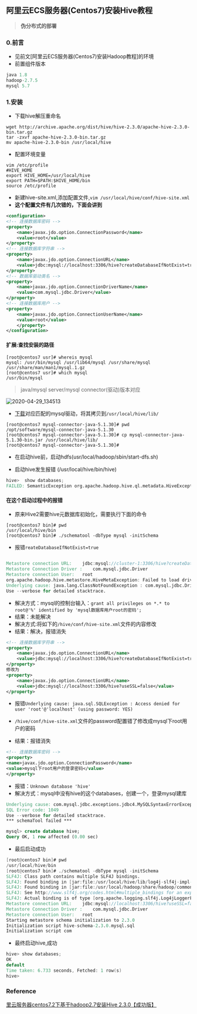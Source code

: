 ## 阿里云ECS服务器(Centos7)安装Hive教程

> **伪分布式的部署**

### 0.前言

- 见前文[阿里云ECS服务器(Centos7)安装Hadoop教程]的环境
- 前置组件版本

```java
java 1.8
hadoop-2.7.5
mysql 5.7
```

### 1.安装

- 下载hive解压重命名

```shell
wget http://archive.apache.org/dist/hive/hive-2.3.0/apache-hive-2.3.0-bin.tar.gz
tar -zxvf apache-hive-2.3.0-bin.tar.gz
mv apache-hive-2.3.0-bin /usr/local/hive
```

- 配置环境变量

```shell
vim /etc/profile
#HIVE_HOME
export HIVE_HOME=/usr/local/hive
export PATH=$PATH:$HIVE_HOME/bin
source /etc/profile
```

- 新建hive-site.xml,添加配置文件,`vim /usr/local/hive/conf/hive-site.xml`
- **这个配置文件有几次错的，下面会讲到**

```xml
<configuration>
<!-- 连接数据库密码 -->
<property>
    <name>javax.jdo.option.ConnectionPassword</name>
    <value>root</value>
</property>
<!-- 连接数据库字符串 -->
<property>
    <name>javax.jdo.option.ConnectionURL</name>
    <value>jdbc:mysql://localhost:3306/hive?createDatabaseIfNotExist=true</value>
</property>
<!-- 数据库驱动类名 -->
<property>
    <name>javax.jdo.option.ConnectionDriverName</name>
    <value>com.mysql.jdbc.Driver</value>
</property>
<!-- 连接数据库用户 -->
<property>
    <name>javax.jdo.option.ConnectionUserName</name>
    <value>root</value>
    </property>
</configuration>
```



#### 扩展:查找安装的路径

```shell
[root@centos7 usr]# whereis mysql
mysql: /usr/bin/mysql /usr/lib64/mysql /usr/share/mysql /usr/share/man/man1/mysql.1.gz
[root@centos7 usr]# which mysql
/usr/bin/mysql
```

> java/mysql server/mysql connector(驱动)版本对应

![2020-04-29_134513](D:\Dev\SrcCode\spring-boot-climbing\data-climbing-manuscripts\src\main\install\aliyun\阿里云ECS服务器安装Hive教程.assets\2020-04-29_134513.png)



- [下载](https://downloads.mysql.com/archives/c-j/)对应匹配的mysql驱动，将其拷贝到`/usr/local/hive/lib/`

```shell
[root@centos7 mysql-connector-java-5.1.30]# pwd
/opt/software/mysql-connector-java-5.1.30
[root@centos7 mysql-connector-java-5.1.30]# cp mysql-connector-java-5.1.30-bin.jar /usr/local/hive/lib/
[root@centos7 mysql-connector-java-5.1.30]# 
```

- 在启动hive前，启动hdfs(usr/local/hadoop/sbin/start-dfs.sh)

- 启动hive发生报错 (/usr/local/hive/bin/hive)

```verilog
hive>  show databases;
FAILED: SemanticException org.apache.hadoop.hive.ql.metadata.HiveException: java.lang.RuntimeException: Unable to instantiate org.apache.hadoop.hive.ql.metadata.SessionHiveMetaStoreClient
```

#### 在这个启动过程中的报错

- 原来Hive2需要hive元数据库初始化，需要执行下面的命令

```shell
[root@centos7 bin]# pwd
/usr/local/hive/bin
[root@centos7 bin]# ./schematool -dbType mysql -initSchema
```

- 报错`reateDatabaseIfNotExist=true`

```verilog

Metastore connection URL:	 jdbc:mysql://cluster-1:3306/hive?createDatabaseIfNotExist=true
Metastore Connection Driver :	 com.mysql.jdbc.Driver
Metastore connection User:	 root
org.apache.hadoop.hive.metastore.HiveMetaException: Failed to load driver
Underlying cause: java.lang.ClassNotFoundException : com.mysql.jdbc.Driver
Use --verbose for detailed stacktrace.
```

- 解决方式：mysql的控制台输入：`grant all privileges on *.* to root@'%' identified by 'mysql数据库用户root的密码';` 
- 结果：未能解决
- 解决方式:将如下的`/hive/conf/hive-site.xml`文件的内容修改
- 结果：解决，报错消失

```xml
<!-- 连接数据库字符串 -->
<property>
    <name>javax.jdo.option.ConnectionURL</name>
    <value>jdbc:mysql://localhost:3306/hive?createDatabaseIfNotExist=true</value>
</property>
修改为
<property>
    <name>javax.jdo.option.ConnectionURL</name>
    <value>jdbc:mysql://localhost:3306/hive?useSSL=false</value>
</property>
```

- 报错`Underlying cause: java.sql.SQLException : Access denied for user 'root'@'localhost' (using password: YES)`

- `/hive/conf/hive-site.xml`文件的password配置错了修改成mysql下root用户的密码
- 结果：报错消失

```xml
<!-- 连接数据库密码 -->
<property>
<name>javax.jdo.option.ConnectionPassword</name>
<value>mysql下root用户的登录密码</value>
</property>

```

- 报错：`Unknown database 'hive'`
- 解决方式：mysql中没有hive的这个databases，创建一个，登录mysql建库

```verilog
Underlying cause: com.mysql.jdbc.exceptions.jdbc4.MySQLSyntaxErrorException : Unknown database 'hive'
SQL Error code: 1049
Use --verbose for detailed stacktrace.
*** schemaTool failed ***
```

```sql
mysql> create database hive;
Query OK, 1 row affected (0.00 sec)
```

- 最后启动成功

```verilog
[root@centos7 bin]# pwd
/usr/local/hive/bin
[root@centos7 bin]# ./schematool -dbType mysql -initSchema
SLF4J: Class path contains multiple SLF4J bindings.
SLF4J: Found binding in [jar:file:/usr/local/hive/lib/log4j-slf4j-impl-2.6.2.jar!/org/slf4j/impl/StaticLoggerBinder.class]
SLF4J: Found binding in [jar:file:/usr/local/hadoop/share/hadoop/common/lib/slf4j-log4j12-1.7.10.jar!/org/slf4j/impl/StaticLoggerBinder.class]
SLF4J: See http://www.slf4j.org/codes.html#multiple_bindings for an explanation.
SLF4J: Actual binding is of type [org.apache.logging.slf4j.Log4jLoggerFactory]
Metastore connection URL:	 jdbc:mysql://localhost:3306/hive?useSSL=false
Metastore Connection Driver :	 com.mysql.jdbc.Driver
Metastore connection User:	 root
Starting metastore schema initialization to 2.3.0
Initialization script hive-schema-2.3.0.mysql.sql
Initialization script com
```



- 最终启动hive,成功

```verilog
hive> show databases;
OK
default
Time taken: 6.733 seconds, Fetched: 1 row(s)
hive> 
```

### Reference

[里云服务器centos7.2下基于hadoop2.7安装Hive 2.3.0【成功版】](https://blog.csdn.net/running987/article/details/81541341)